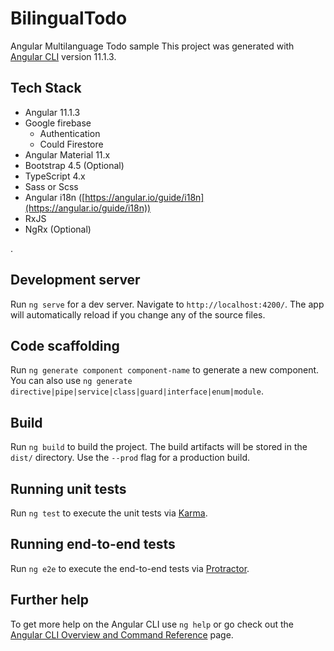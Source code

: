 # BilingualTodo

Angular Multilanguage Todo sample
This project was generated with [Angular CLI](https://github.com/angular/angular-cli) version 11.1.3.

## Tech Stack

- Angular 11.1.3
- Google firebase
  - Authentication
  - Could Firestore
- Angular Material 11.x
- Bootstrap 4.5 (Optional)
- TypeScript 4.x
- Sass or Scss
- Angular i18n ([https://angular.io/guide/i18n](https://angular.io/guide/i18n))
- RxJS
- NgRx (Optional)

.

## Development server

Run `ng serve` for a dev server. Navigate to `http://localhost:4200/`. The app will automatically reload if you change any of the source files.

## Code scaffolding

Run `ng generate component component-name` to generate a new component. You can also use `ng generate directive|pipe|service|class|guard|interface|enum|module`.

## Build

Run `ng build` to build the project. The build artifacts will be stored in the `dist/` directory. Use the `--prod` flag for a production build.

## Running unit tests

Run `ng test` to execute the unit tests via [Karma](https://karma-runner.github.io).

## Running end-to-end tests

Run `ng e2e` to execute the end-to-end tests via [Protractor](http://www.protractortest.org/).

## Further help

To get more help on the Angular CLI use `ng help` or go check out the [Angular CLI Overview and Command Reference](https://angular.io/cli) page.

